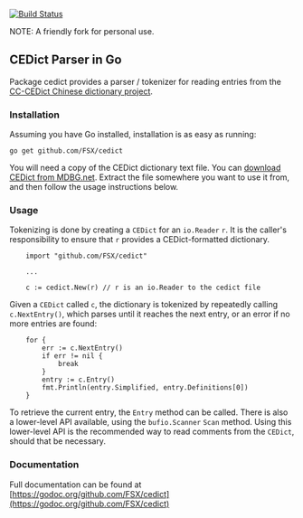 [![Build Status](https://travis-ci.org/FSX/cedict.svg?branch=master)](https://travis-ci.org/FSX/cedict)

NOTE: A friendly fork for personal use.

CEDict Parser in Go
-------------------

Package cedict provides a parser / tokenizer for reading entries from the [CC-CEDict
Chinese dictionary project](http://www.mdbg.net/chindict/chindict.php?page=cedict).

### Installation

Assuming you have Go installed, installation is as easy as running:

```
go get github.com/FSX/cedict
```

You will need a copy of the CEDict dictionary text file. You can [download CEDict from MDBG.net](http://www.mdbg.net/chindict/chindict.php?page=cedict). Extract the file somewhere you want to use it from, and then follow the usage instructions below.

### Usage

Tokenizing is done by creating a `CEDict` for an `io.Reader` `r`. It is the
caller's responsibility to ensure that `r` provides a CEDict-formatted dictionary.

        import "github.com/FSX/cedict"

        ...

        c := cedict.New(r) // r is an io.Reader to the cedict file

Given a `CEDict` called `c`, the dictionary is tokenized by repeatedly calling `c.NextEntry()`,
which parses until it reaches the next entry, or an error if no more entries are found:

```
    for {
        err := c.NextEntry()
        if err != nil {
            break
        }
        entry := c.Entry()
        fmt.Println(entry.Simplified, entry.Definitions[0])
    }
```

To retrieve the current entry, the `Entry` method can be called. There is also
a lower-level API available, using the `bufio.Scanner` `Scan` method. Using this
lower-level API is the recommended way to read comments from the `CEDict`, should
that be necessary.

### Documentation

Full documentation can be found at [https://godoc.org/github.com/FSX/cedict](https://godoc.org/github.com/FSX/cedict)
